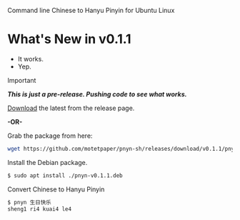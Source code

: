 Command line Chinese to Hanyu Pinyin for Ubuntu Linux

# What's New in v0.1.1
  + It works.
  + Yep.

>[!IMPORTANT]
> ***This is just a pre-release. Pushing code to see what works.***

[Download][latest] the latest from the release page.

**-OR-**

Grab the package from here:
```bash
wget https://github.com/motetpaper/pnyn-sh/releases/download/v0.1.1/pnyn-v0.1.1.deb
```

Install the Debian package.
```bash
$ sudo apt install ./pnyn-v0.1.1.deb
```

Convert Chinese to Hanyu Pinyin
```bash
$ pnyn 生日快乐
sheng1 ri4 kuai4 le4
```
[latest]: https://github.com/motetpaper/pnyn-sh/releases/latest
